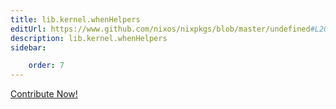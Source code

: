 ```yaml
---
title: lib.kernel.whenHelpers
editUrl: https://www.github.com/nixos/nixpkgs/blob/master/undefined#L20C17
description: lib.kernel.whenHelpers
sidebar:

    order: 7
---
```


<a href="https://www.github.com/nixos/nixpkgs/blob/master/undefined#L20C17">Contribute Now!</a>



